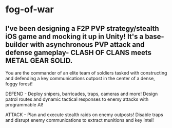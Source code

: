 # fog-of-war
I've been designing a F2P PVP strategy/stealth iOS game and mocking it up in Unity! It's a base-builder with asynchronous PVP attack and defense gameplay- CLASH OF CLANS meets METAL GEAR SOLID.
-----------------

You are the commander of an elite team of soldiers tasked with constructing and defending a key communications outpost in the center of a dense, foggy forest! 

DEFEND - Deploy snipers, barricades, traps, cameras and more! Design patrol routes and dynamic tactical responses to enemy attacks with programmable AI!

ATTACK - Plan and execute stealth raids on enemy outposts! Disable traps and disrupt enemy communications to extract munitions and key intel!
